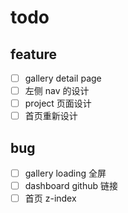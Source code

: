 # todo

## feature

-   [ ] gallery detail page
-   [ ] 左侧 nav 的设计
-   [ ] project 页面设计
-   [ ] 首页重新设计

## bug

-   [ ] gallery loading 全屏
-   [ ] dashboard github 链接
-   [ ] 首页 z-index
